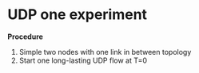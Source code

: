 # UDP one experiment

**Procedure**

1. Simple two nodes with one link in between topology
2. Start one long-lasting UDP flow at T=0
